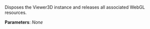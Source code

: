 Disposes the Viewer3D instance and releases all associated WebGL resources.

**Parameters**: _None_

